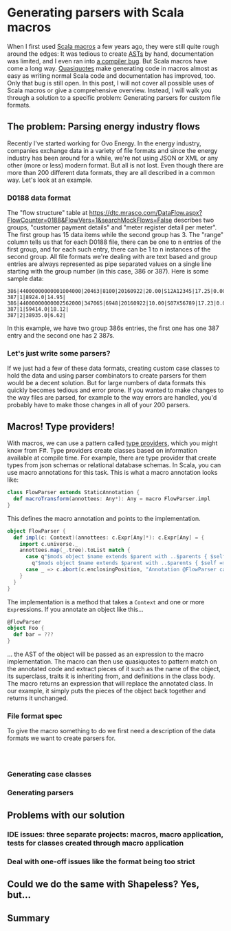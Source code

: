 # Generating parsers with Scala macros

When I first used [Scala macros](http://scalamacros.org/) a few years ago, they were still quite rough around the edges: It was tedious to create [ASTs](https://en.wikipedia.org/wiki/Abstract_syntax_tree) by hand, documentation was limited, and I even ran into [a compiler bug](https://issues.scala-lang.org/browse/SI-6155). But Scala macros have come a long way. [Quasiquotes](http://docs.scala-lang.org/overviews/quasiquotes/intro.html) make generating code in macros almost as easy as writing normal Scala code and documentation has improved, too. Only that bug is still open.
In this post, I will not cover all possible uses of Scala macros or give a comprehensive overview. Instead, I will walk you through a solution to a specific problem: Generating parsers for custom file formats.

## The problem: Parsing energy industry flows

Recently I've started working for Ovo Energy. In the energy industry, companies exchange data in a variety of file formats and since the energy industry has been around for a while, we're not using JSON or XML or any other (more or less) modern format. But all is not lost. Even though there are more than 200 different data formats, they are all described in a common way. Let's look at an example.

### D0188 data format

The "flow structure" table at https://dtc.mrasco.com/DataFlow.aspx?FlowCounter=0188&FlowVers=1&searchMockFlows=False describes two groups, "customer payment details" and "meter register detail per meter". The first group has 15 data items while the second group has 3. The "range" column tells us that for each D0188 file, there can be one to n entries of the first group, and for each such entry, there can be 1 to n instances of the second group. All file formats we're dealing with are text based and group entries are always represented as pipe separated values on a single line starting with the group number (in this case, 386 or 387). Here is some sample data:

```
386|44000000000001004000|20463|8100|20160922|20.00|S12A12345|17.25|0.00|0.00|0.00|20101101120000|20160919120000|759.00|-1.94|1200023528780|
387|1|8924.0|14.95|
386|44000000000002562000|347065|6948|20160922|10.00|S07X56789|17.23|0.00|0.00|0.00|20101101120000|20160919120000|11816.00|48.07|1413355260002|
387|1|59414.0|18.12|
387|2|38935.0|6.62|
```

In this example, we have two group 386s entries, the first one has one 387 entry and the second one has 2 387s.

### Let's just write some parsers?

If we just had a few of these data formats, creating custom case classes to hold the data and using parser combinators to create parsers for them would be a decent solution. But for large numbers of data formats this quickly becomes tedious and error prone. If you wanted to make changes to the way files are parsed, for example to the way errors are handled, you'd probably have to make those changes in all of your 200 parsers.

## Macros! Type providers!

With macros, we can use a pattern called [type providers](http://docs.scala-lang.org/overviews/macros/typeproviders.html), which you might know from F#. Type providers create classes based on information available at compile time. For example, there are type provider that create types from json schemas or relational database schemas. In Scala, you can use macro annotations for this task. This is what a macro annotation looks like:

```scala
class FlowParser extends StaticAnnotation {
  def macroTransform(annottees: Any*): Any = macro FlowParser.impl
}
```

This defines the macro annotation and points to the implementation.

```scala
object FlowParser {
  def impl(c: Context)(annottees: c.Expr[Any]*): c.Expr[Any] = {
    import c.universe._
    annottees.map(_.tree).toList match {
      case q"$mods object $name extends $parent with ..$parents { $self => ..$stats }" :: Nil =>
        q"$mods object $name extends $parent with ..$parents { $self => ..$stats }"
      case _ => c.abort(c.enclosingPosition, "Annotation @FlowParser can only be used with objects")
    }
  }
}
```

The implementation is a method that takes a `Context` and one or more `Expr`essions. If you annotate an object like this...

```scala
@FlowParser
object Foo {
  def bar = ???
}
```

... the AST of the object will be passed as an expression to the macro implementation. The macro can then use quasiquotes to pattern match on the annotated code and extract pieces of it such as the name of the object, its superclass, traits it is inheriting from, and definitions in the class body. The macro returns an expression that will replace the annotated class. In our example, it simply puts the pieces of the object back together and returns it unchanged.

### File format spec

To give the macro something to do we first need a description of the data formats we want to create parsers for.

```



```

### Generating case classes

### Generating parsers

## Problems with our solution

### IDE issues: three separate projects: macros, macro application, tests for classes created through macro application

### Deal with one-off issues like the format being too strict

## Could we do the same with Shapeless? Yes, but...

## Summary
